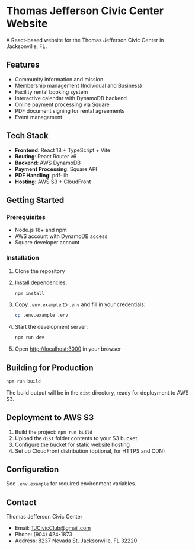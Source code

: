 # Thomas Jefferson Civic Center Website

A React-based website for the Thomas Jefferson Civic Center in Jacksonville, FL.

## Features

- Community information and mission
- Membership management (Individual and Business)
- Facility rental booking system
- Interactive calendar with DynamoDB backend
- Online payment processing via Square
- PDF document signing for rental agreements
- Event management

## Tech Stack

- **Frontend**: React 18 + TypeScript + Vite
- **Routing**: React Router v6
- **Backend**: AWS DynamoDB
- **Payment Processing**: Square API
- **PDF Handling**: pdf-lib
- **Hosting**: AWS S3 + CloudFront

## Getting Started

### Prerequisites

- Node.js 18+ and npm
- AWS account with DynamoDB access
- Square developer account

### Installation

1. Clone the repository
2. Install dependencies:
   ```bash
   npm install
   ```

3. Copy `.env.example` to `.env` and fill in your credentials:
   ```bash
   cp .env.example .env
   ```

4. Start the development server:
   ```bash
   npm run dev
   ```

5. Open [http://localhost:3000](http://localhost:3000) in your browser

## Building for Production

```bash
npm run build
```

The build output will be in the `dist` directory, ready for deployment to AWS S3.

## Deployment to AWS S3

1. Build the project: `npm run build`
2. Upload the `dist` folder contents to your S3 bucket
3. Configure the bucket for static website hosting
4. Set up CloudFront distribution (optional, for HTTPS and CDN)

## Configuration

See `.env.example` for required environment variables.

## Contact

Thomas Jefferson Civic Center
- Email: TJCivicClub@gmail.com
- Phone: (904) 424-1873
- Address: 8237 Nevada St, Jacksonville, FL 32220
